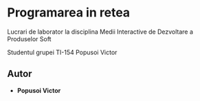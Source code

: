 # Programarea in retea
Lucrari de laborator la disciplina Medii Interactive de Dezvoltare a Produselor Soft 

Studentul grupei TI-154 Popusoi Victor

## Autor

* **Popusoi Victor** 
